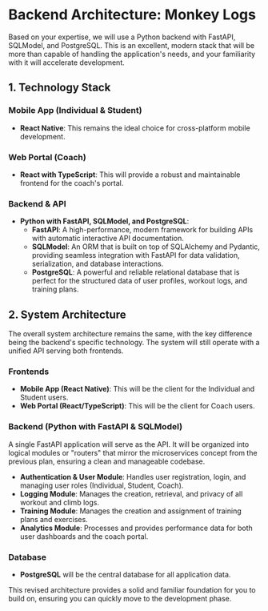# Backend Architecture: Monkey Logs

Based on your expertise, we will use a Python backend with FastAPI, SQLModel, and PostgreSQL. This is an excellent, modern stack that will be more than capable of handling the application's needs, and your familiarity with it will accelerate development.

## 1. Technology Stack

### Mobile App (Individual & Student)

- **React Native**: This remains the ideal choice for cross-platform mobile development.

### Web Portal (Coach)

- **React with TypeScript**: This will provide a robust and maintainable frontend for the coach's portal.

### Backend & API

- **Python with FastAPI, SQLModel, and PostgreSQL**:
  - **FastAPI**: A high-performance, modern framework for building APIs with automatic interactive API documentation.
  - **SQLModel**: An ORM that is built on top of SQLAlchemy and Pydantic, providing seamless integration with FastAPI for data validation, serialization, and database interactions.
  - **PostgreSQL**: A powerful and reliable relational database that is perfect for the structured data of user profiles, workout logs, and training plans.

## 2. System Architecture

The overall system architecture remains the same, with the key difference being the backend's specific technology. The system will still operate with a unified API serving both frontends.

### Frontends

- **Mobile App (React Native)**: This will be the client for the Individual and Student users.
- **Web Portal (React/TypeScript)**: This will be the client for Coach users.

### Backend (Python with FastAPI & SQLModel)

A single FastAPI application will serve as the API. It will be organized into logical modules or "routers" that mirror the microservices concept from the previous plan, ensuring a clean and manageable codebase.

- **Authentication & User Module**: Handles user registration, login, and managing user roles (Individual, Student, Coach).
- **Logging Module**: Manages the creation, retrieval, and privacy of all workout and climb logs.
- **Training Module**: Manages the creation and assignment of training plans and exercises.
- **Analytics Module**: Processes and provides performance data for both user dashboards and the coach portal.

### Database

- **PostgreSQL** will be the central database for all application data.

This revised architecture provides a solid and familiar foundation for you to build on, ensuring you can quickly move to the development phase.
